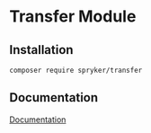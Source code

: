 # Transfer Module

## Installation

```
composer require spryker/transfer
```

## Documentation

[Documentation](https://spryker.github.io)

